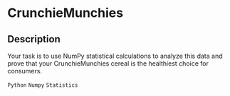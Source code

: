 # CrunchieMunchies

## Description

Your task is to use NumPy statistical calculations to analyze this data and prove that your CrunchieMunchies cereal is the healthiest choice for consumers.

`Python` `Numpy` `Statistics`
